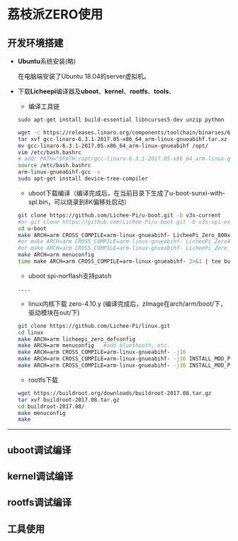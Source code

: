 # 荔枝派ZERO使用

## 开发环境搭建

- **Ubuntu**系统安装(略)

  在电脑端安装了Ubuntu 18.04的server虚拟机。

- 下载**Licheepi**编译器及**uboot**、**kernel**、**rootfs**、**tools**、

  - 编译工具链

  ```bash
  sudo apt-get install build-essential libncurses5-dev unzip python
  ```

  ```bash
  wget -c https://releases.linaro.org/components/toolchain/binaries/6.3-2017.05/arm-linux-gnueabihf/gcc-linaro-6.3.1-2017.05-x86_64_arm-linux-gnueabihf.tar.xz
  tar xvf gcc-linaro-6.3.1-2017.05-x86_64_arm-linux-gnueabihf.tar.xz
  mv gcc-linaro-6.3.1-2017.05-x86_64_arm-linux-gnueabihf /opt/
  vim /etc/bash.bashrc
  # add: PATH="$PATH:/opt/gcc-linaro-6.3.1-2017.05-x86_64_arm-linux-gnueabihf/bin"
  source /etc/bash.bashrc
  arm-linux-gnueabihf-gcc -v
  sudo apt-get install device-tree-compiler
  ```

  - uboot下载编译（编译完成后，在当前目录下生成了u-boot-sunxi-with-spl.bin，可以烧录到8K偏移处启动）
  
  ```bash
  git clone https://github.com/Lichee-Pi/u-boot.git -b v3s-current
  #or git clone https://github.com/Lichee-Pi/u-boot.git -b v3s-spi-experimental (我使用这个，这个是支持spi-norflash的)
  cd u-boot
  make ARCH=arm CROSS_COMPILE=arm-linux-gnueabihf- LicheePi_Zero_800x480LCD_defconfig
  #or make ARCH=arm CROSS_COMPILE=arm-linux-gnueabihf- LicheePi_Zero480x272LCD_defconfig
  #or make ARCH=arm CROSS_COMPILE=arm-linux-gnueabihf- LicheePi_Zero_defconfig  （(我使用这个，不支持LCD）
  make ARCH=arm menuconfig
  time make ARCH=arm CROSS_COMPILE=arm-linux-gnueabihf- 2>&1 | tee build.log
  ```

  - uboot spi-norflash支持patch

  ```bash
  ....
  ```

  - linux内核下载 zero-4.10.y (编译完成后，zImage在arch/arm/boot/下，驱动模块在out/下)

  ```bash
  git clone https://github.com/Lichee-Pi/linux.git
  cd linux
  make ARCH=arm licheepi_zero_defconfig
  make ARCH=arm menuconfig   #add bluethooth, etc.
  make ARCH=arm CROSS_COMPILE=arm-linux-gnueabihf- -j16
  make ARCH=arm CROSS_COMPILE=arm-linux-gnueabihf- -j16 INSTALL_MOD_PATH=out modules
  make ARCH=arm CROSS_COMPILE=arm-linux-gnueabihf- -j16 INSTALL_MOD_PATH=out modules_install
  ```

  - rootfs下载

  ```bash
  wget https://buildroot.org/downloads/buildroot-2017.08.tar.gz
  tar xvf buildroot-2017.08.tar.gz
  cd buildroot-2017.08/
  make menuconfig
  make
  ```

---

## uboot调试编译

## kernel调试编译

## rootfs调试编译

## 工具使用
